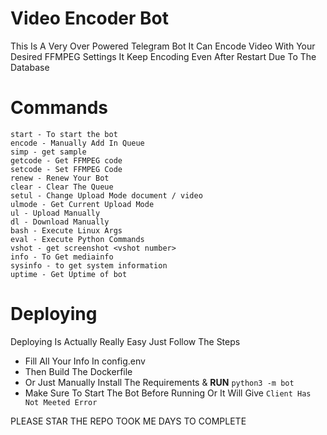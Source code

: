 # Video Encoder Bot

This Is A Very Over Powered Telegram Bot It Can Encode Video With Your Desired FFMPEG Settings
It Keep Encoding Even After Restart Due To The Database

# Commands
```
start - To start the bot
encode - Manually Add In Queue
simp - get sample
getcode - Get FFMPEG code
setcode - Set FFMPEG Code
renew - Renew Your Bot
clear - Clear The Queue
setul - Change Upload Mode document / video
ulmode - Get Current Upload Mode
ul - Upload Manually
dl - Download Manually
bash - Execute Linux Args
eval - Execute Python Commands
vshot - get screenshot <vshot number>
info - To Get mediainfo
sysinfo - to get system information
uptime - Get Uptime of bot
```
# Deploying
Deploying Is Actually Really Easy Just Follow The Steps
- Fill All Your Info In config.env
- Then Build The Dockerfile
- Or Just Manually Install The Requirements & **RUN** `python3 -m bot` 
- Make Sure To Start The Bot Before Running Or It Will Give `Client Has Not Meeted Error`

PLEASE STAR THE REPO TOOK ME DAYS TO COMPLETE
